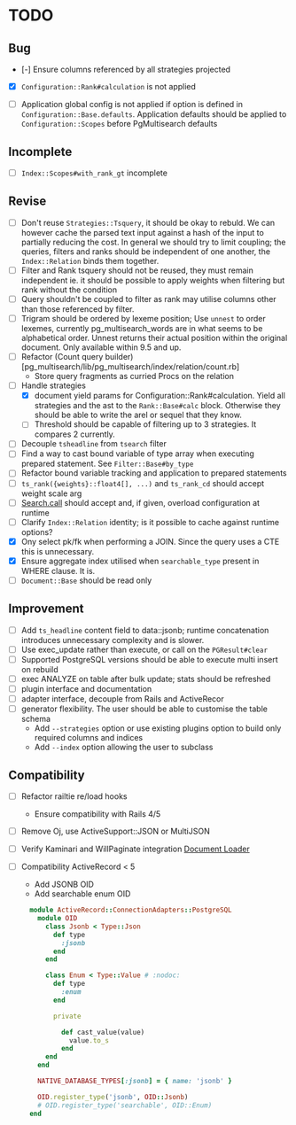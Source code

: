 # TODO

## Bug

* [-] Ensure columns referenced by all strategies projected
* [x] `Configuration::Rank#calculation` is not applied

* [ ] Application global config is not applied if option is defined in `Configuration::Base.defaults`. Application defaults should be applied to `Configuration::Scopes` before PgMultisearch defaults

## Incomplete

* [ ] `Index::Scopes#with_rank_gt` incomplete

## Revise

* [ ] Don't reuse `Strategies::Tsquery`, it should be okay to rebuld. We can however cache the parsed text input against a hash of the input to partially reducing the cost. In general we should try to limit coupling; the queries, filters and ranks should be independent of one another, the `Index::Relation` binds them together.
* [ ] Filter and Rank tsquery should not be reused, they must remain independent ie. it should be possible to apply weights when filtering but rank without the condition
* [ ] Query shouldn't be coupled to filter as rank may utilise columns other than those referenced by filter.
* [ ] Trigram should be ordered by lexeme position; Use `unnest` to order lexemes, currently pg_multisearch_words are in what seems to be alphabetical order. Unnest returns their actual position within the original document. Only available within 9.5 and up.
* [ ] Refactor (Count query builder)[pg_multisearch/lib/pg_multisearch/index/relation/count.rb]
  - Store query fragments as curried Procs on the relation
* [ ] Handle  strategies
  - [x] document yield params for Configuration::Rank#calculation. Yield all strategies and the ast to the `Rank::Base#calc` block. Otherwise they should be able to write the arel or sequel that they know.
  - [ ] Threshold should be capable of filtering up to 3 strategies. It compares 2 currently.
* [ ] Decouple `tsheadline` from `tsearch` filter
* [ ] Find a way to cast bound variable of type array when executing prepared statement. See `Filter::Base#by_type`
* [ ] Refactor bound variable tracking and application to prepared statements
* [ ] `ts_rank({weights}::float4[], ...)` and `ts_rank_cd` should accept weight scale arg
* [ ] [Search.call](lib/pg_multisearch/search.rb) should accept and, if given, overload configuration at runtime
* [ ] Clarify `Index::Relation` identity; is it possible to cache against runtime options?
* [x] Ony select pk/fk when performing a JOIN. Since the query uses a CTE this is unnecessary.
* [x] Ensure aggregate index utilised when `searchable_type` present in WHERE clause. It is.
* [ ] `Document::Base` should be read only

## Improvement

* [ ] Add `ts_headline` content field to data::jsonb; runtime concatenation introduces unnecessary complexity and is slower.
* [ ] Use exec_update rather than execute, or call on the `PGResult#clear`
* [ ] Supported PostgreSQL versions should be able to execute multi insert on rebuild
* [ ] exec ANALYZE on table after bulk update; stats should be refreshed
* [ ] plugin interface and documentation
* [ ] adapter interface, decouple from Rails and ActiveRecor
* [ ] generator flexibility. The user should be able to customise the table schema
  - Add `--strategies` option or use existing plugins option to build only required columns and indices
  - Add `--index` option allowing the user to subclass [](lib/pg_multisearch/index/base.rb)

## Compatibility

* [ ] Refactor railtie re/load hooks
  - Ensure compatibility with Rails 4/5
* [ ] Remove Oj, use ActiveSupport::JSON or MultiJSON
* [ ] Verify Kaminari and WillPaginate integration [Document Loader](/lib/pg_multisearch/plugins/document/index/relation/loader.rb)
* [ ] Compatibility ActiveRecord < 5
  - Add JSONB OID
  - Add searchable enum OID

  ```ruby
    module ActiveRecord::ConnectionAdapters::PostgreSQL
      module OID
        class Jsonb < Type::Json
          def type
            :jsonb
          end
        end

        class Enum < Type::Value # :nodoc:
          def type
            :enum
          end

          private

            def cast_value(value)
              value.to_s
            end
        end
      end

      NATIVE_DATABASE_TYPES[:jsonb] = { name: 'jsonb' }

      OID.register_type('jsonb', OID::Jsonb)
      # OID.register_type('searchable', OID::Enum)
    end
  ```


[](activerecord-4.0.13/lib/active_record/relation.rb)
[](activerecord-4.0.13/lib/active_record/relation/query_methods.rb)
[](activerecord-4.0.13/lib/active_record/relation/calculations.rb)
[](activerecord-4.0.13/lib/active_record/querying.rb)
[](pg_search-1.0.6/spec/support/database.rb)
[](activerecord-4.0.13/lib/active_record/connection_adapters/postgresql_adapter.rb)
[](activerecord-4.0.13/lib/active_record/connection_adapters/postgresql/database_statements.rb)
